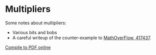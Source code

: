 # Multipliers

Some notes about multipliers:

- Various bits and bobs
- A careful writeup of the counter-example to [MathOverFlow, 417437](https://mathoverflow.net/questions/417437).

[Compile to PDF online](https://latexonline.cc/compile?git=https%3A%2F%2Fgithub.com%2FMatthewDaws%2FMathematics&target=Multipliers%2Fmult.tex&command=pdflatex)
